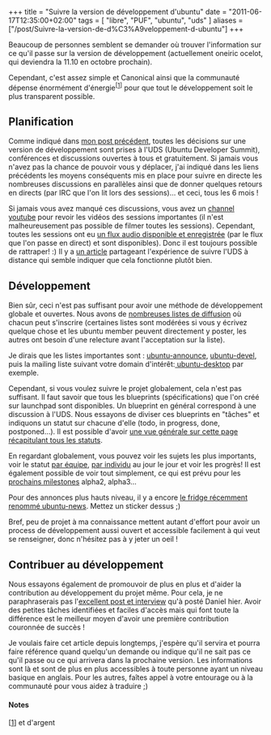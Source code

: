 +++
title = "Suivre la version de développement d'ubuntu"
date = "2011-06-17T12:35:00+02:00"
tags = [ "libre", "PUF", "ubuntu", "uds" ]
aliases = ["/post/Suivre-la-version-de-d%C3%A9veloppement-d-ubuntu"]
+++
    <p>Beaucoup de personnes semblent se demander où trouver l'information sur ce qu'il passe sur la version de développement (actuellement oneiric ocelot, qui deviendra la 11.10 en octobre prochain).</p>


<p>Cependant, c'est assez simple et Canonical ainsi que la communauté dépense énormément d'énergie<sup>[<a href="#pnote-113-1" id="rev-pnote-113-1">1</a>]</sup> pour que tout le développement soit le plus transparent possible.<p>


<h2>Planification</h2>

<p>Comme indiqué dans <a href="/post/UDS-Oneiric-%3A-c-est-demain-%21">mon post précédent</a>, toutes les décisions sur une version de développement sont prises à l'UDS (Ubuntu Developer Summit), conférences et discussions ouvertes à tous et gratuitement. Si jamais vous n'avez pas la chance de pouvoir vous y déplacer, j'ai indiqué dans les liens précédents les moyens conséquents mis en place pour suivre en directe les nombreuses discussions en parallèles ainsi que de donner quelques retours en directs (par IRC que l'on lit lors des sessions)… et ceci, tous les 6 mois&nbsp;!</p>


<p>Si jamais vous avez manqué ces discussions, vous avez un <a href="http://www.youtube.com/user/ubuntudevelopers">channel youtube</a> pour revoir les vidéos des sessions importantes (il n'est malheureusement pas possible de filmer toutes les sessions). Cependant, toutes les sessions ont eu <a href="http://mirrors.tumbleweed.org.za/uds-o/">un flux audio disponible et enregistrée</a> (par le flux que l'on passe en direct) et sont disponibles). Donc il est toujours possible de rattraper! :) Il y a <a href="http://linuxgrandma.blogspot.com/2011/05/uds-o-wrapup.html">un article</a> partageant l'expérience de suivre l'UDS à distance qui semble indiquer que cela fonctionne plutôt bien.</p>


<h2>Développement</h2>

<p>Bien sûr, ceci n'est pas suffisant pour avoir une méthode de développement globale et ouvertes. Nous avons de <a href="https://lists.ubuntu.com/">nombreuses listes de diffusion</a> où chacun peut s'inscrire (certaines listes sont modérées si vous y écrivez quelque chose et les ubuntu member peuvent directement y poster, les autres ont besoin d'une relecture avant l'acceptation sur la liste).</p>


<p>Je dirais que les listes importantes sont&nbsp;: <a href="http://lists.ubuntu.com/mailman/listinfo/ubuntu-announce">ubuntu-announce</a>, <a href="http://lists.ubuntu.com/mailman/listinfo/ubuntu-devel">ubuntu-devel</a>, puis la mailing liste suivant votre domain d'intérêt:<a href="http://lists.ubuntu.com/mailman/listinfo/ubuntu-desktop"> ubuntu-desktop</a> par exemple.</p>


<p>Cependant, si vous voulez suivre le projet globalement, cela n'est pas suffisant. Il faut savoir que tous les blueprints (spécifications) que l'on créé sur launchpad sont disponibles. Un blueprint en général correspond à une discussion à l'UDS. Nous essayons de diviser ces blueprints en "tâches" et indiquons un statut sur chacune d'elle (todo, in progress, done, postponed…). Il est possible d'avoir <a href="http://status.ubuntu.com/ubuntu-oneiric/">une vue générale sur cette page récapitulant tous les statuts</a>.</p>


<p>En regardant globalement, vous pouvez voir les sujets les plus importants, voir le statut <a href="http://status.ubuntu.com/ubuntu-oneiric/canonical-desktop-team.html">par équipe</a>, <a href="http://status.ubuntu.com/ubuntu-oneiric/canonical-desktop-team.html">par individu</a> au jour le jour et voir les progrès! Il est également possible de voir tout simplement, ce qui est prévu pour les <a href="http://status.ubuntu.com/ubuntu-oneiric/milestones.html">prochains milestones</a> alpha2, alpha3…</p>


<p>Pour des annonces plus hauts niveau, il y a encore <a href="http://ubuntu-news.org/">le fridge récemment renommé ubuntu-news</a>. Mettez un sticker dessus ;)</p>


<p>Bref, peu de projet à ma connaissance mettent autant d'effort pour avoir un process de développement aussi ouvert et accessible facilement à qui veut se renseigner, donc n'hésitez pas à y jeter un oeil&nbsp;!</p>


<h2>Contribuer au développement</h2>

<p>Nous essayons également de promouvoir de plus en plus et d'aider la contribution au développement du projet même. Pour cela, je ne paraphraserais pas l'<a href="http://ubuntu-news.org/?p=3706">excellent post et interview</a> qu'à posté Daniel hier. Avoir des petites tâches identifiées et faciles d'accès mais qui font toute la différence est le meilleur moyen d'avoir une première contribution couronnée de succès&nbsp;!</p>


<p>Je voulais faire cet article depuis longtemps, j'espère qu'il servira et pourra faire référence quand quelqu'un demande ou indique qu'il ne sait pas ce qu'il passe ou ce qui arrivera dans la prochaine version. Les informations sont là et sont de plus en plus accessibles à toute personne ayant un niveau basique en anglais. Pour les autres, faîtes appel à votre entourage ou à la communauté pour vous aidez à traduire ;)</p>
<div class="footnotes"><h4>Notes</h4>
<p>[<a href="#rev-pnote-113-1" id="pnote-113-1">1</a>] et d'argent</p><div>
